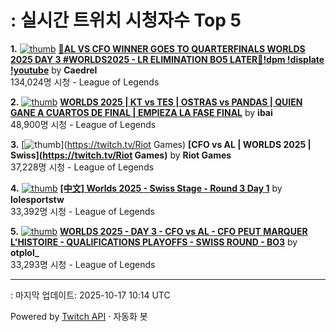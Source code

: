 # : 실시간 트위치 시청자수 Top 5

**1.** [![thumb](https://static-cdn.jtvnw.net/previews-ttv/live_user_caedrel-320x180.jpg)](https://twitch.tv/Caedrel)
**[🔴AL VS CFO WINNER GOES TO QUARTERFINALS WORLDS 2025 DAY 3 #WORLDS2025 - LR ELIMINATION BO5 LATER🔴!dpm !displate !youtube](https://twitch.tv/Caedrel)** by **Caedrel**<br>134,024명 시청  - League of Legends

**2.** [![thumb](https://static-cdn.jtvnw.net/previews-ttv/live_user_ibai-320x180.jpg)](https://twitch.tv/ibai)
**[WORLDS 2025 | KT vs TES | OSTRAS vs PANDAS | QUIEN GANE A CUARTOS DE FINAL | EMPIEZA LA FASE FINAL](https://twitch.tv/ibai)** by **ibai**<br>48,900명 시청  - League of Legends

**3.** [![thumb](https://static-cdn.jtvnw.net/previews-ttv/live_user_riotgames-320x180.jpg)](https://twitch.tv/Riot Games)
**[CFO vs AL | WORLDS 2025 | Swiss](https://twitch.tv/Riot Games)** by **Riot Games**<br>37,228명 시청  - League of Legends

**4.** [![thumb](https://static-cdn.jtvnw.net/previews-ttv/live_user_lolesportstw-320x180.jpg)](https://twitch.tv/lolesportstw)
**[[中文] Worlds 2025 - Swiss Stage - Round 3 Day 1](https://twitch.tv/lolesportstw)** by **lolesportstw**<br>33,392명 시청  - League of Legends

**5.** [![thumb](https://static-cdn.jtvnw.net/previews-ttv/live_user_otplol_-320x180.jpg)](https://twitch.tv/otplol_)
**[WORLDS 2025 - DAY 3 - CFO vs AL - CFO PEUT MARQUER L'HISTOIRE - QUALIFICATIONS PLAYOFFS - SWISS ROUND - BO3](https://twitch.tv/otplol_)** by **otplol_**<br>33,293명 시청  - League of Legends


---
: 마지막 업데이트: 2025-10-17 10:14 UTC

Powered by [Twitch API](https://dev.twitch.tv/docs/api/reference) · 자동화 봇